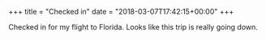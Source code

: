 +++
title = "Checked in"
date = "2018-03-07T17:42:15+00:00"
+++

Checked in for my flight to Florida. Looks like this trip is really going down.
			